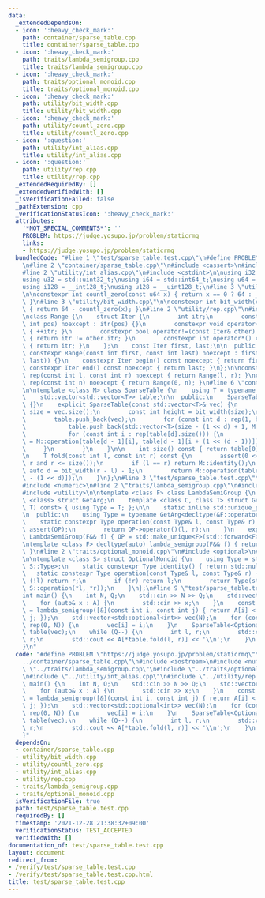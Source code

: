 ```yaml
---
data:
  _extendedDependsOn:
  - icon: ':heavy_check_mark:'
    path: container/sparse_table.cpp
    title: container/sparse_table.cpp
  - icon: ':heavy_check_mark:'
    path: traits/lambda_semigroup.cpp
    title: traits/lambda_semigroup.cpp
  - icon: ':heavy_check_mark:'
    path: traits/optional_monoid.cpp
    title: traits/optional_monoid.cpp
  - icon: ':heavy_check_mark:'
    path: utility/bit_width.cpp
    title: utility/bit_width.cpp
  - icon: ':heavy_check_mark:'
    path: utility/countl_zero.cpp
    title: utility/countl_zero.cpp
  - icon: ':question:'
    path: utility/int_alias.cpp
    title: utility/int_alias.cpp
  - icon: ':question:'
    path: utility/rep.cpp
    title: utility/rep.cpp
  _extendedRequiredBy: []
  _extendedVerifiedWith: []
  _isVerificationFailed: false
  _pathExtension: cpp
  _verificationStatusIcon: ':heavy_check_mark:'
  attributes:
    '*NOT_SPECIAL_COMMENTS*': ''
    PROBLEM: https://judge.yosupo.jp/problem/staticrmq
    links:
    - https://judge.yosupo.jp/problem/staticrmq
  bundledCode: "#line 1 \"test/sparse_table.test.cpp\"\n#define PROBLEM \"https://judge.yosupo.jp/problem/staticrmq\"\
    \n#line 2 \"container/sparse_table.cpp\"\n#include <cassert>\n#include <vector>\n\
    #line 2 \"utility/int_alias.cpp\"\n#include <cstdint>\n\nusing i32 = std::int32_t;\n\
    using u32 = std::uint32_t;\nusing i64 = std::int64_t;\nusing u64 = std::uint64_t;\n\
    using i128 = __int128_t;\nusing u128 = __uint128_t;\n#line 3 \"utility/countl_zero.cpp\"\
    \n\nconstexpr int countl_zero(const u64 x) { return x == 0 ? 64 : __builtin_clzll(x);\
    \ }\n#line 3 \"utility/bit_width.cpp\"\n\nconstexpr int bit_width(const u64 x)\
    \ { return 64 - countl_zero(x); }\n#line 2 \"utility/rep.cpp\"\n#include <algorithm>\n\
    \nclass Range {\n    struct Iter {\n        int itr;\n        constexpr Iter(const\
    \ int pos) noexcept : itr(pos) {}\n        constexpr void operator++() noexcept\
    \ { ++itr; }\n        constexpr bool operator!=(const Iter& other) const noexcept\
    \ { return itr != other.itr; }\n        constexpr int operator*() const noexcept\
    \ { return itr; }\n    };\n    const Iter first, last;\n\n  public:\n    explicit\
    \ constexpr Range(const int first, const int last) noexcept : first(first), last(std::max(first,\
    \ last)) {}\n    constexpr Iter begin() const noexcept { return first; }\n   \
    \ constexpr Iter end() const noexcept { return last; }\n};\n\nconstexpr Range\
    \ rep(const int l, const int r) noexcept { return Range(l, r); }\nconstexpr Range\
    \ rep(const int n) noexcept { return Range(0, n); }\n#line 6 \"container/sparse_table.cpp\"\
    \n\ntemplate <class M> class SparseTable {\n    using T = typename M::Type;\n\
    \    std::vector<std::vector<T>> table;\n\n  public:\n    SparseTable() : SparseTable(std::vector<T>())\
    \ {}\n    explicit SparseTable(const std::vector<T>& vec) {\n        const int\
    \ size = vec.size();\n        const int height = bit_width(size);\n        table.reserve(height);\n\
    \        table.push_back(vec);\n        for (const int d : rep(1, height)) {\n\
    \            table.push_back(std::vector<T>(size - (1 << d) + 1, M::identity()));\n\
    \            for (const int i : rep(table[d].size())) {\n                table[d][i]\
    \ = M::operation(table[d - 1][i], table[d - 1][i + (1 << (d - 1))]);\n       \
    \     }\n        }\n    }\n\n    int size() const { return table[0].size(); }\n\
    \n    T fold(const int l, const int r) const {\n        assert(0 <= l and l <=\
    \ r and r <= size());\n        if (l == r) return M::identity();\n        const\
    \ auto d = bit_width(r - l) - 1;\n        return M::operation(table[d][l], table[d][r\
    \ - (1 << d)]);\n    }\n};\n#line 3 \"test/sparse_table.test.cpp\"\n#include <iostream>\n\
    #include <numeric>\n#line 2 \"traits/lambda_semigroup.cpp\"\n#include <memory>\n\
    #include <utility>\n\ntemplate <class F> class LambdaSemiGroup {\n    template\
    \ <class> struct GetArg;\n    template <class C, class T> struct GetArg<T (C::*)(T,\
    \ T) const> { using Type = T; };\n\n    static inline std::unique_ptr<F> OP;\n\
    \n  public:\n    using Type = typename GetArg<decltype(&F::operator())>::Type;\n\
    \    static constexpr Type operation(const Type& l, const Type& r) {\n       \
    \ assert(OP);\n        return OP->operator()(l, r);\n    }\n    explicit constexpr\
    \ LambdaSemiGroup(F&& f) { OP = std::make_unique<F>(std::forward<F>(f)); }\n};\n\
    \ntemplate <class F> decltype(auto) lambda_semigroup(F&& f) { return LambdaSemiGroup<F>(std::forward<F>(f));\
    \ }\n#line 2 \"traits/optional_monoid.cpp\"\n#include <optional>\n#line 4 \"traits/optional_monoid.cpp\"\
    \n\ntemplate <class S> struct OptionalMonoid {\n    using Type = std::optional<typename\
    \ S::Type>;\n    static constexpr Type identity() { return std::nullopt; }\n \
    \   static constexpr Type operation(const Type& l, const Type& r) {\n        if\
    \ (!l) return r;\n        if (!r) return l;\n        return Type(std::in_place,\
    \ S::operation(*l, *r));\n    }\n};\n#line 9 \"test/sparse_table.test.cpp\"\n\n\
    int main() {\n    int N, Q;\n    std::cin >> N >> Q;\n    std::vector<u32> A(N);\n\
    \    for (auto& x : A) {\n        std::cin >> x;\n    }\n    const auto sg_instance\
    \ = lambda_semigroup([&](const int i, const int j) { return A[i] < A[j] ? i :\
    \ j; });\n    std::vector<std::optional<int>> vec(N);\n    for (const auto i :\
    \ rep(0, N)) {\n        vec[i] = i;\n    }\n    SparseTable<OptionalMonoid<decltype(sg_instance)>>\
    \ table(vec);\n    while (Q--) {\n        int l, r;\n        std::cin >> l >>\
    \ r;\n        std::cout << A[*table.fold(l, r)] << '\\n';\n    }\n    return 0;\n\
    }\n"
  code: "#define PROBLEM \"https://judge.yosupo.jp/problem/staticrmq\"\n#include \"\
    ../container/sparse_table.cpp\"\n#include <iostream>\n#include <numeric>\n#include\
    \ \"../traits/lambda_semigroup.cpp\"\n#include \"../traits/optional_monoid.cpp\"\
    \n#include \"../utility/int_alias.cpp\"\n#include \"../utility/rep.cpp\"\n\nint\
    \ main() {\n    int N, Q;\n    std::cin >> N >> Q;\n    std::vector<u32> A(N);\n\
    \    for (auto& x : A) {\n        std::cin >> x;\n    }\n    const auto sg_instance\
    \ = lambda_semigroup([&](const int i, const int j) { return A[i] < A[j] ? i :\
    \ j; });\n    std::vector<std::optional<int>> vec(N);\n    for (const auto i :\
    \ rep(0, N)) {\n        vec[i] = i;\n    }\n    SparseTable<OptionalMonoid<decltype(sg_instance)>>\
    \ table(vec);\n    while (Q--) {\n        int l, r;\n        std::cin >> l >>\
    \ r;\n        std::cout << A[*table.fold(l, r)] << '\\n';\n    }\n    return 0;\n\
    }"
  dependsOn:
  - container/sparse_table.cpp
  - utility/bit_width.cpp
  - utility/countl_zero.cpp
  - utility/int_alias.cpp
  - utility/rep.cpp
  - traits/lambda_semigroup.cpp
  - traits/optional_monoid.cpp
  isVerificationFile: true
  path: test/sparse_table.test.cpp
  requiredBy: []
  timestamp: '2021-12-28 21:38:32+09:00'
  verificationStatus: TEST_ACCEPTED
  verifiedWith: []
documentation_of: test/sparse_table.test.cpp
layout: document
redirect_from:
- /verify/test/sparse_table.test.cpp
- /verify/test/sparse_table.test.cpp.html
title: test/sparse_table.test.cpp
---
```


